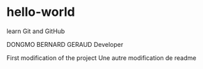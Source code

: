 # hello-world
learn Git and GitHub

DONGMO BERNARD GERAUD Developer

First modification of the project
Une autre modification de readme
